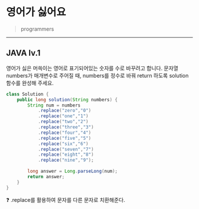 # 영어가 싫어요

> programmers
> 

---

## JAVA lv.1
영어가 싫은 머쓱이는 영어로 표기되어있는 숫자를 수로 바꾸려고 합니다. 문자열 numbers가 매개변수로 주어질 때, numbers를 정수로 바꿔 return 하도록 solution 함수를 완성해 주세요.

```java
class Solution {
    public long solution(String numbers) {
        String num = numbers
            .replace("zero","0")
            .replace("one","1")
            .replace("two","2")
            .replace("three","3")
            .replace("four","4")
            .replace("five","5")
            .replace("six","6")
            .replace("seven","7")
            .replace("eight","8")
            .replace("nine","9");
        
        long answer = Long.parseLong(num);
        return answer;
    }
}
```
<aside>
❓ .replace를 활용하여 문자를 다른 문자로 치환해준다.
</aside>